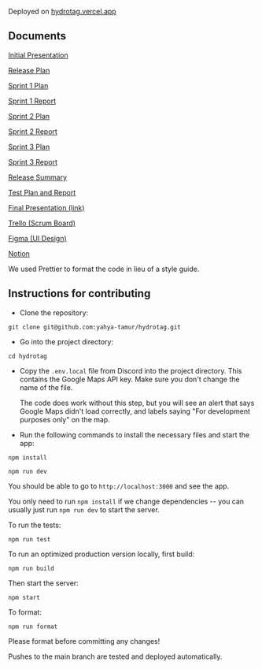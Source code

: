 Deployed on [hydrotag.vercel.app](https://hydrotag.vercel.app/)

## Documents

[Initial Presentation](documents/HydroTag%20Initial%20Presentation.pptx)

[Release Plan](documents/HydroTag%20Release%20Plan.pdf)

[Sprint 1 Plan](documents/HydroTag%20Sprint%201%20Plan.pdf)

[Sprint 1 Report](documents/HydroTag%20Sprint%201%20Report.pdf)

[Sprint 2 Plan](documents/HydroTag%20Sprint%202%20Plan.pdf)

[Sprint 2 Report](documents/HydroTag%20Sprint%202%20Report.pdf)

[Sprint 3 Plan](documents/HydroTag%20Sprint%203%20Plan.pdf)

[Sprint 3 Report](documents/HydroTag%20Sprint%203%20Report.pdf)

[Release Summary](documents/HydroTag%20Release%20Summary.pdf)

[Test Plan and Report](documents/Test%20Plan%20and%20Report.pdf)

[Final Presentation (link)](https://docs.google.com/presentation/d/1fvRpmCEcg1aN0IPgXJzBMwng9EW1PTLbd2yWc1fDhcE/edit?usp=sharing)

[Trello (Scrum Board)](https://trello.com/invite/b/YJktSPsr/ATTIed1937f5f39dad7d34302b3ee6421a5e4F55839B/hydrotag)

[Figma (UI Design)](https://www.figma.com/file/3ibFTSa1U5C3JDH8n9vAc3/HYDRO-TAG?type=design&mode=design&t=4ndNEYZ649YrSxIz-1)

[Notion](https://www.notion.so/CSE-115A-c0c99151f30647e4ba8712cf163f4581?pvs=4)

We used Prettier to format the code in lieu of a style guide.

## Instructions for contributing

- Clone the repository:

`git clone git@github.com:yahya-tamur/hydrotag.git`

- Go into the project directory:

`cd hydrotag`

- Copy the `.env.local` file from Discord into the project directory. This
  contains the Google Maps API key. Make sure you don't change the name of
  the file.

  The code does work without this step, but you will see an alert that says
  Google Maps didn't load correctly, and labels saying "For development
  purposes only" on the map.

- Run the following commands to install the necessary files and start the app:

`npm install`

`npm run dev`

You should be able to go to `http://localhost:3000` and see the
app.

You only need to run `npm install` if we change dependencies -- you can
usually just run `npm run dev` to start the server.

To run the tests:

`npm run test`

To run an optimized
production version locally, first build:

`npm run build`

Then start the server:

`npm start`

To format:

`npm run format`

Please format before committing any changes!

Pushes to the main branch are tested and deployed automatically.
